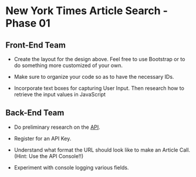 # New York Times Article Search - Phase 01

## Front-End Team

* Create the layout for the design above. Feel free to use Bootstrap or to do something more customized of your own.

* Make sure to organize your code so as to have the necessary IDs.

* Incorporate text boxes for capturing User Input. Then research how to retrieve the input values in JavaScript

## Back-End Team

* Do preliminary research on the [API](http://developer.nytimes.com/article_search_v2.json).

* Register for an API Key.

* Understand what format the URL should look like to make an Article Call. (Hint: Use the API Console!!)

* Experiment with console logging various fields.

